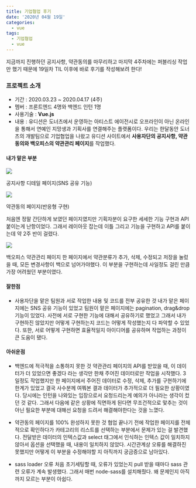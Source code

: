 ```yaml
---
title: 기업협업 후기
date: '2020년 04월 19일'
categories:
  - vue
tags:
  - 기업협업
  - vue
---
```


지금까지 진행하던 공지사항, 약관동의를 마무리하고 마지막 4주차에는 퍼블리싱 작업만 했기 때문에 19일차 TIL 이후에 바로 후기를 작성해보려 한다!

### 프로젝트 소개

- 기간 : 2020.03.23 ~ 2020.04.17 (4주)
- 멤버 : 프론트엔드 4명와 백엔드 인턴 1명
- 사용기술 : **Vue.js**
- 내용 : 유디션은 도너츠에서 운영하는 아티스트 에이전시로 오프라인이 아닌 온라인을 통해서 연예인 지망생과 기획사를 연결해주는 플랫폼이다. 우리는 한달동안 도너츠의 개발팀으로 기업협업을 나왔고 유디션 사이트에서 **사용자단의 공지사항, 약관동의와 백오피스의 약관관리 페이지**를 작업했다.

#### 내가 맡은 부분

![](https://images.velog.io/images/ppl8709/post/cbad3882-6288-45d3-866d-28d3e1a3198a/image.png)

공지사항 디테일 페이지(SNS 공유 기능)

![](https://images.velog.io/images/ppl8709/post/c3f99bfa-1b4e-4ea5-b575-e7d5bbdbabcb/%E1%84%8B%E1%85%A3%E1%86%A8%E1%84%80%E1%85%AA%E1%86%AB%E1%84%83%E1%85%A9%E1%86%BC%E1%84%8B%E1%85%B42.png)

약관동의 페이지(반응형 구현)

처음엔 정말 간단하게 보였던 페이지였지만 기획자분이 요구한 세세한 기능 구현과 API 붙이는게 난항이었다. 그래서 레이아웃 잡는데 이틀 그리고 기능을 구현하고 API를 붙이는데 약 2주 반이 걸렸다.

![](https://images.velog.io/images/ppl8709/post/855f2720-a7a4-4fd8-b7e6-b3a7e11d47be/image.png)

백오피스 약관관리 페이지
한 페이지에서 약관분류가 추가, 삭제, 수정되고 저장을 눌렀을 때, 모든 변경사항이 백으로 넘어가야했다. 이 부분을 구현하는데 사일정도 걸린 만큼 가장 어려웠던 부분이였다.

#### 잘한점

- 사용자단을 맡은 팀원과 서로 작업한 내용 및 코드를 전부 공유한 것
  내가 맡은 페이지에는 SNS 공유 기능이 있었고 팀원이 맡은 페이지에는 pagination, drag&drop 기능이 있었다. 사전에 서로 구현한 기능에 대해서 공유하기로 했었고 그래서 내가 구현하진 않았지만 어떻게 구현하는지 코드는 어떻게 작성했는지 다 파악할 수 있었다. 또한, 서로 어떻게 구현하면 효율적일지 아이디어를 공유하며 작업하는 과정이 큰 도움이 됐다.

#### 아쉬운점

- 백엔드에 적극적을 소통하지 못한 것
  약관관리 페이지의 API를 받았을 때, 이 데이터가 더 있었으면 좋겠다 라는 생각만 한채 주어진 데이터로만 작업을 시작했다. 3일정도 작업했지만 한 페이지에서 주어진 데이터로 수정, 삭제, 추가를 구현하기에 한계가 있었고 결국 사수분께 여쭤본 결과 데이터가 추가적으로 더 필요한 상황이였다. 당시에는 인턴을 나와있는 입장으로서 요청드리는게 예의가 아니라는 생각이 컸던 것 같다. 그래서 다음에 같은 상황에 직면하게 된다면 무조건적으로 맟추는 것이 아닌 필요한 부분에 대해선 요청을 드려서 해결해야한다는 것을 느꼈다.

- 약관동의 페이지를 100% 완성하지 못한 것
  협업 끝나기 전에 작업한 페이지를 전체적으로 확인하다가 카테고리의 리스트를 선택하는 부분에서 문제가 있는 걸 발견했다. 전달받은 데이터의 인텍스값과 select 태그에서 인식하는 인텍스 값이 일치하지 않아서 옵션을 선택했을 때, 내용이 일치하지 않았다. 시간관계상 오류를 해결하진 못했지만 어떻게 이 부분을 수정해야할 지 아직까지 궁금증으로 남아있다.

- sass loader 오류
  처음 초기세팅할 때, 오류가 있었는지 pull 받을 때마다 sass 관련 오류가 계속 발생했다. 그래서 매번 node-sass를 설치해줬다. 왜 문제인지 아직까지 모르는 부분이 아쉽다.
